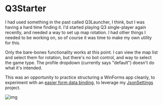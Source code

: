 # Q3Starter

I had used something in the past called Q3Launcher, I think, but I was having a hard time finding it. I'd started playing Q3 single-player again recently, and needed a way to set up map rotation. I had other things I needed to be working on, so of course it was time to make my own utility for this.

Only the bare-bones functionality works at this point. I can view the map list and select them for rotation, but there's no bot control, and way to select the game type. The profile dropdown (currently says "default") doesn't do what it's intended.

This was an opportunity to practice structuring a WinForms app cleanly, to experiment with an [easier form data binding](https://github.com/adamosoftware/Q3Starter/blob/master/Q3Starter/Util/BindingExtensions.cs), to leverage my [JsonSettings](https://github.com/adamosoftware/JsonSettings) project.

![img](https://adamosoftware.blob.core.windows.net:443/images/Q3starter.PNG)
